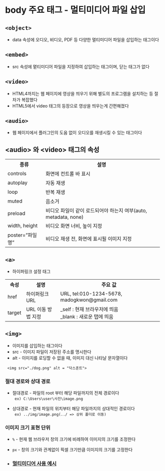 # body 주요 태그 - 멀티미디어 파일 삽입
## ```<object>```
* data 속성에 오디오, 비디오, PDF 등 다양한 멀티미디어 파일을 삽입하는 태그이다

## ```<embed>```
* src 속성에 멑티미디어 파일을 지정하여 삽입하는 태그이며, 닫는 태그가 없다

## ```<video>```
* HTML4까지는 웹 페이지에 영상을 띄우기 위해 별도의 프로그램을 설치하는 등 절차가 복잡했다
* HTML5에서 video 태그의 등장으로 영상을 띄우는게 간편해졌다

## ```<audio>```
* 웹 페이지에서 플러그인의 도움 없이 오디오를 재생시킬 수 있는 태그이다

## \<audio> 와 \<video> 태그의 속성
<table>
    <tbody>
    <tr>
      <th> 종류 </th>
      <th> 설명 </th>
    </tr>
    <tr>
      <td>controls</td>
      <td>화면에 컨트롤 바 표시</td>
    </tr>
    <tr>
      <td>autoplay</td>
      <td>자동 재생</td>
    </tr>
    <tr>
      <td>loop</td>
      <td>반복 재생</td>
    </tr>
    <tr>
      <td>muted</td>
      <td>음소거</td>
    </tr>
    <tr>
      <td>preload</td>
      <td>비디오 파일이 같이 로드되어야 하는지 여부(auto, metadata, none)</td>
    </tr>
    <tr>
      <td>width, height</td>
      <td>비디오 화면 너비, 높이 지정</td>
    </tr>
    <tr>
      <td>poster=”파일명”</td>
      <td>비디오 재생 전, 화면에 표시될 이미지 지정</td>
    </tr>
  </tbody>
</table>

## ```<a>```
* 하이퍼링크 설정 태그 

<table>
  <tbody>
    <tr>
      <th>속성</th>
      <th>설명</th>
      <th>주요 값</th>
    </tr>
    <tr>
      <td>href</td>
      <td>하이퍼링크 URL</td>
      <td>URL, tel:010-1234-5678, madogkwon@gmail.com</td>
    </tr>
    <tr>
      <td>target</td>
      <td>URL 이동 방법 지정</td>
      <td>_self : 현재 브라우저에 띄움<br>_blank : 새로운 탭에 띄움</td>
    </tr>
  </tbody>
</table>

## ```<img>``` <br>
* 이미지를 삽입하는 태그이다
* src - 이미지 파일이 저장된 주소를 명시한다
* alt - 이미지를 로딩할 수 없을 때, 이미지 대신 나타날 문자열이다

``` <img src="./dog.png" alt = "닥스훈트">```

### 절대 경로와 상대 경로
* 절대경로 - 파일의 root 부터 해당 파일까지의 전체 경로이다 <br>
``` ex) C:\Users\user\사진\image.png```

* 상대경로 - 현재 파일의 위치부터 해당 파일까지의 상대적인 경로이다<br>
``` ex) ../img/image.png(../ => 상위 폴더로 이동)```

### 이미지 크기 표현 단위
* ```%``` - 현재 웹 브라우저 창의 크기에 비례하여 이미지의 크기를 조정한다
* ```px``` - 창의 크기와 관계없이 픽셀 크기만큼 이미지의 크기를 고정한다

* ### [멀티미디어 사용 예시](./MultiMidiaEx.html)